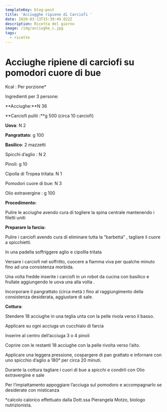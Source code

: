 ```yaml
---
templateKey: blog-post
title: 'Acciugghe ripiene di Carciofi '
date: 2020-03-13T15:39:49.022Z
description: Ricetta del giorno
image: /img/acciughe_c.jpg
tags:
  - ricette
---
```

# **Acciughe ripiene di carciofi su pomodori cuore di bue**

Kcal :     Per porzione*

Ingredienti per 3 persone:

**Acciughe:**N 36

**Carciofi puliti :**g 500 (circa 10 carciofi)

**Uova**: N 2

**Pangrattato**: g 100

**Basilico**: 2 mazzetti

Spicchi d’aglio : N 2

Pinoli: g 10

Cipolla di Tropea tritata: N 1

Pomodori cuore di bue: N 3

Olio extravergine : g 100

**Procedimento:**

Pulire le acciughe avendo cura di togliere la spina centrale mantenendo i filetti uniti

**Preparare la farcia:**

Pulire i carciofi avendo cura di eliminare tutta la “barbetta” , tagliare il cuore a spicchietti.

In una padella soffriggere aglio e cipollla tritata

Versare i carciofi nel soffritto, cuocere a fiamma viva per qualche minuto fino ad una consistenza morbida.

Una volta fredde inserite i carciofi in un robot da cucina con basilico e frullate aggiungendo le uova una alla volta .

Incorporare il pangrattato (circa metà ) fino al raggiungimento della consistenza desiderata, aggiustare di sale.

**Cottura**:

Stendere 18 acciughe in una teglia unta con la pelle rivola verso il basso.

Applicare su ogni acciuga un cucchiaio di farcia

Inserire al centro dell’acciuga 3 o 4 pinoli

Coprire con le restanti 18 acciughe con la pelle rivolta verso l’alto.

Applicare una leggera pressione, cospargere di pan grattato e infornare con uno spicchio d’aglio a 180° per circa 20 minuti.

Durante la cottura tagliare i cuori di bue a spicchi e condirli con Olio extravergine e sale

Per l’impiattamento appoggiare l’acciuga sul pomodoro e accompagnarlo se desiderate con misticanza



\*calcolo calorico effettuato dalla Dott.ssa Pierangela Motzo, biologo nutrizionista.